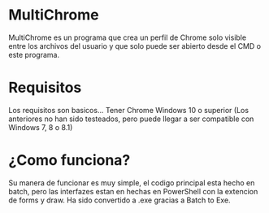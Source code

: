 # MultiChrome
MultiChrome es un programa que crea un perfil de Chrome solo visible entre los archivos del usuario y que solo puede ser abierto desde el CMD o este programa.
# Requisitos
Los requisitos son basicos...
Tener Chrome
Windows 10 o superior (Los anteriores no han sido testeados, pero puede llegar a ser compatible con Windows 7, 8 o 8.1)
# ¿Como funciona?
Su manera de funcionar es muy simple, el codigo principal esta hecho en batch, pero las interfazes estan en hechas en PowerShell con la extencion de forms y draw.
Ha sido convertido a .exe gracias a Batch to Exe.

